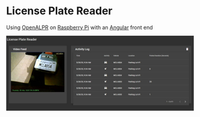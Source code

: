 # License Plate Reader

Using [OpenALPR](https://github.com/openalpr/openalpr) on [Raspberry Pi](https://www.raspberrypi.org/) with an [Angular](https://angular.io/) front end

![Front End Screenshot](license-plate-reader.jpg)

